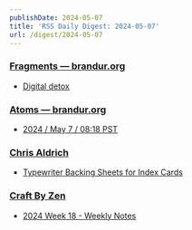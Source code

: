 ```yaml
---
publishDate: 2024-05-07
title: 'RSS Daily Digest: 2024-05-07'
url: /digest/2024-05-07
---
```


### [Fragments — brandur.org](https://brandur.org/)

  * [Digital detox](https://brandur.org/fragments/digital-detox)
  
### [Atoms  — brandur.org](https://brandur.org/)

  * [2024 / May 7 / 08:18 PST](https://brandur.org/atoms/gswwjc2)
  
### [Chris Aldrich](https://boffosocko.com/)

  * [Typewriter Backing Sheets for Index Cards](https://boffosocko.com/2024/05/06/typewriter-backing-sheets-for-index-cards/)
  
### [Craft By Zen](https://craftbyzen.com/)

  * [2024 Week 18 - Weekly Notes](https://craftbyzen.com/blog/2024-05-06-w18-weekly-notes/)
  
